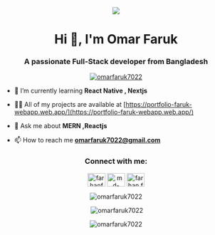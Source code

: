 <p align="center"><img src="https://i.ibb.co/25Dmb9C/cover.png"/></p>
<h1 align="center">Hi 👋, I'm Omar Faruk</h1>
<h3 align="center">A passionate Full-Stack developer from Bangladesh</h3>


<p align="center"> <a href="https://github.com/ryo-ma/github-profile-trophy"><img src="https://github-profile-trophy.vercel.app/?username=omarfaruk7022" alt="omarfaruk7022" /></a> </p>



- 🌱 I’m currently learning **React Native , Nextjs**

- 👨‍💻 All of my projects are available at [https://portfolio-faruk-webapp.web.app/](https://portfolio-faruk-webapp.web.app/)

- 💬 Ask me about **MERN ,Reactjs**

- 📫 How to reach me **omarfaruk7022@gmail.com**


<h3 align="center">Connect with me:</h3>
<p align="center">
<a href="https://twitter.com/farhanf05203436" target="blank"><img align="center" src="https://raw.githubusercontent.com/rahuldkjain/github-profile-readme-generator/master/src/images/icons/Social/twitter.svg" alt="farhanf05203436" height="30" width="40" /></a>
<a href="https://linkedin.com/in/md-omar-faruk7022/" target="blank"><img align="center" src="https://raw.githubusercontent.com/rahuldkjain/github-profile-readme-generator/master/src/images/icons/Social/linked-in-alt.svg" alt="md-omar-faruk7022/" height="30" width="40" /></a>
<a href="https://fb.com/omar.faruk.7022" target="blank"><img align="center" src="https://raw.githubusercontent.com/rahuldkjain/github-profile-readme-generator/master/src/images/icons/Social/facebook.svg" alt="farhan.faruk.9022" height="30" width="40" /></a>
</p>

<p align="center"><img  src="https://github-readme-stats.vercel.app/api/top-langs?username=omarfaruk7022&show_icons=true&locale=en&layout=compact" alt="omarfaruk7022" /></p>

<p align="center" >&nbsp;<img src="https://github-readme-stats.vercel.app/api?username=omarfaruk7022&show_icons=true&locale=en" alt="omarfaruk7022" /></p>

<p align="center"><img  src="https://github-readme-streak-stats.herokuapp.com/?user=omarfaruk7022&" alt="omarfaruk7022" /></p>
